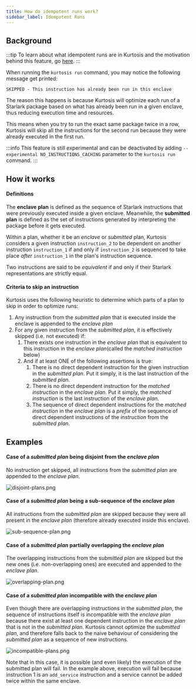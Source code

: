 ```yaml
---
title: How do idempotent runs work?
sidebar_label: Idempotent Runs
---
```


Background
----------
:::tip
To learn about what idempotent runs are in Kurtosis and the motivation behind this feature, go [here][idempotent-run-concept-reference].
:::

When running the `kurtosis run` command, you may notice the following message get printed:
```console
SKIPPED - This instruction has already been run in this enclave
```
The reason this happens is because Kurtosis will optimize each run of a Starlark package based on what has already been run in a given enclave, thus reducing execution time and resources.

This means when you try to run the exact same package twice in a row, Kurtosis will skip all the instructions for the second run because they were already executed in the first run.

:::info
This feature is still experimental and can be deactivated by adding `--experimental NO_INSTRUCTIONS_CACHING` parameter to the `kurtosis run` command.
:::

How it works
------------

#### Definitions

The __enclave plan__ is defined as the sequence of Starlark instructions that were previously executed inside a given enclave. Meanwhile, the __submitted plan__ is defined as the set of instructions generated by interpreting the package before it gets executed.

Within a plan, whether it be an _enclave_ or _submitted_ plan, Kurtosis considers a given instruction `instruction_2` to be dependent on another instruction `instruction_1` if and only if `instruction_2` is sequenced to take place _after_ `instruction_1` in the plan's instruction sequence.



Two instructions are said to be _equivalent_ if and only if their Starlark representations are strictly equal.

#### Criteria to skip an instruction
Kurtosis uses the following heuristic to determine which parts of a plan to skip in order to optimize runs:

1. Any instruction from the _submitted plan_ that is executed inside the enclave is appended to the _enclave plan_
1. For any given instruction from the _submitted plan_, it is effectively skipped (i.e. not executed) if:
   1. There exists one instruction in the *enclave plan* that is equivalent to this instruction in the _enclave plan_(called the _matched instruction_ below)
   1. And if at least ONE of the following assertions is true:
      1. There is no direct dependent instruction for the given instruction in the _submitted plan_. Put it simply, it is the last instruction of the _submitted plan_.
      1. There is no direct dependent instruction for the _matched instruction_ in the _enclave plan_. Put it simply, the _matched instruction_ is the last instruction of the _enclave plan_.
      1. The sequence of direct dependent instructions for the _matched instruction_ in the _enclave plan_ is a _prefix_ of the sequence of direct dependent instructions of the _instruction_ from the _submitted plan_.

Examples
--------

#### Case of a _submitted plan_ being disjoint from the _enclave plan_
No instruction get skipped, all instructions from the _submitted plan_ are appended to the _enclave plan_.

![disjoint-plans.png](/img/explanations/starlark-idempotent-run/disjoint-plans.png)

#### Case of a _submitted plan_ being a sub-sequence of the _enclave plan_
All instructions from the _submitted plan_ are skipped because they were all present in the _enclave plan_ (therefore 
already executed inside this enclave).

![sub-sequence-plan.png](/img/explanations/starlark-idempotent-run/sub-sequence-plan.png)

#### Case of a _submitted plan_ partially overlapping the _enclave plan_
The overlapping instructions from the _submitted plan_ are skipped but the new ones (i.e. non-overlapping ones) are
executed and appended to the _enclave plan_.

![overlapping-plan.png](/img/explanations/starlark-idempotent-run/overlapping-plan.png)

#### Case of a _submitted plan_ incompatible with the _enclave plan_
Even though there are overlapping instructions in the _submitted plan_, the sequence of instructions itself is 
incompatible with the _enclave plan_ because there exist at least one dependent instruction in the _enclave plan_ that 
is not in the _submitted plan_. Kurtosis cannot optimize the _submitted plan_, and therefore falls back to the naive
behaviour of considering the _submitted plan_ as a sequence of new instructions.

![incompatible-plans.png](/img/explanations/starlark-idempotent-run/incompatible-plans.png)

Note that in this case, it is possible (and even likely) the execution of the submitted plan will fail. In the example
above, execution will fail because instruction 1 is an `add_service` instruction and a service cannot be added
twice within the same enclave.

<!---------------------------------- REFERENCE LINKS ---------------------------------------------------------->
[idempotent-run-concept-reference]: ../concepts-reference/idempotent-runs.md

